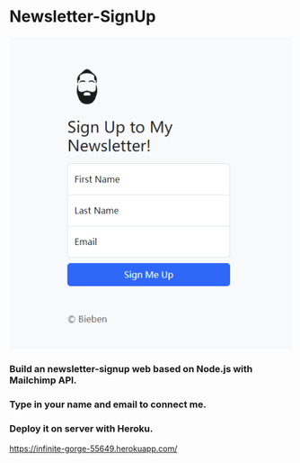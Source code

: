 # Newsletter-SignUp
![image](public/images/webscreenshot.png)
### Build an newsletter-signup web based on Node.js with Mailchimp API.
### Type in your name and email to connect me.
### Deploy it on server with Heroku.
https://infinite-gorge-55649.herokuapp.com/
